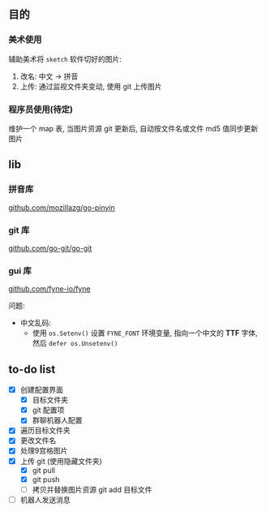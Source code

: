 ## 目的

### 美术使用

辅助美术将 `sketch` 软件切好的图片:

1. 改名: 中文 -> 拼音
2. 上传: 通过监视文件夹变动, 使用 git 上传图片

### 程序员使用(待定)

维护一个 map 表, 当图片资源 git 更新后, 自动按文件名或文件 md5 值同步更新图片

## lib

### 拼音库

[github.com/mozillazg/go-pinyin](https://github.com/mozillazg/go-pinyin)

### git 库

[github.com/go-git/go-git](https://github.com/go-git/go-git)

### gui 库

[github.com/fyne-io/fyne](https://github.com/fyne-io/fyne)

问题:

- 中文乱码:
  - 使用 `os.Setenv()` 设置 `FYNE_FONT` 环境变量, 指向一个中文的 **TTF** 字体, 然后 `defer os.Unsetenv()`

## to-do list

- [x] 创建配置界面
  - [x] 目标文件夹
  - [x] git 配置项
  - [x] 群聊机器人配置
- [x] 遍历目标文件夹
- [x] 更改文件名
- [x] 处理9宫格图片
- [x] 上传 git (使用隐藏文件夹)
  - [x] git pull
  - [x] git push
  - [ ] 拷贝并替换图片资源 git add 目标文件
- [ ] 机器人发送消息

